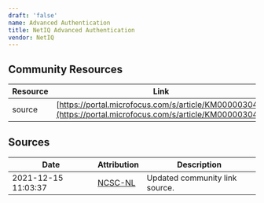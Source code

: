 ```yaml
---
draft: 'false'
name: Advanced Authentication
title: NetIQ Advanced Authentication
vendor: NetIQ
---
```



## Community Resources
| Resource | Link |
| --- | --- |
| source | [https://portal.microfocus.com/s/article/KM000003047](https://portal.microfocus.com/s/article/KM000003047) |


## Sources
| Date | Attribution | Description |
| --- | --- | --- |
| 2021-12-15 11:03:37 | [NCSC-NL](https://github.com/NCSC-NL/log4shell/blob/main/software/README.md) | Updated community link source.  |
